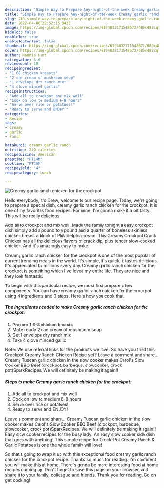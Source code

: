 ```yaml
---
description: "Simple Way to Prepare Any-night-of-the-week Creamy garlic ranch chicken for the crockpot"
title: "Simple Way to Prepare Any-night-of-the-week Creamy garlic ranch chicken for the crockpot"
slug: 210-simple-way-to-prepare-any-night-of-the-week-creamy-garlic-ranch-chicken-for-the-crockpot
date: 2022-04-06T22:52:15.043Z
image: https://img-global.cpcdn.com/recipes/6194032171548672/680x482cq70/creamy-garlic-ranch-chicken-for-the-crockpot-recipe-main-photo.jpg
hideToc: false
enableToc: true
enableTocContent: false
thumbnail: https://img-global.cpcdn.com/recipes/6194032171548672/680x482cq70/creamy-garlic-ranch-chicken-for-the-crockpot-recipe-main-photo.jpg
cover: https://img-global.cpcdn.com/recipes/6194032171548672/680x482cq70/creamy-garlic-ranch-chicken-for-the-crockpot-recipe-main-photo.jpg
author: Nannie Hunt
ratingvalue: 3.6
reviewcount: 10
recipeingredient:
- "1 68 chicken breasts"
- "2 can cream of mushroom soup"
- "1 envelope dry ranch mix"
- "4 clove minced garlic"
recipeinstructions:
- "Add all to crockpot and mix well"
- "Cook on low to medium 6-8 hours"
- "Serve over rice or potatoes!"
- "Ready to serve and ENJOY!"
categories:
- Recipe
tags:
- creamy
- garlic
- ranch

katakunci: creamy garlic ranch 
nutrition: 220 calories
recipecuisine: American
preptime: "PT14M"
cooktime: "PT30M"
recipeyield: "4"
recipecategory: Lunch

---
```



![Creamy garlic ranch chicken for the crockpot](https://img-global.cpcdn.com/recipes/6194032171548672/680x482cq70/creamy-garlic-ranch-chicken-for-the-crockpot-recipe-main-photo.jpg)

Hello everybody, it's Drew, welcome to our recipe page. Today, we're going to prepare a special dish, creamy garlic ranch chicken for the crockpot. It is one of my favorites food recipes. For mine, I'm gonna make it a bit tasty. This will be really delicious.

Add all to crockpot and mix well. Made the family tonight a easy crockpot dish simply add a pound to a pound and a quarter of boneless skinless chicken breast a block of Philadelphia cream. This Creamy Crockpot Crack Chicken has all the delicious flavors of crack dip, plus tender slow-cooked chicken. And it&#39;s amazingly easy to make.

Creamy garlic ranch chicken for the crockpot is one of the most popular of current trending meals in the world. It's simple, it's quick, it tastes delicious. It's appreciated by millions every day. Creamy garlic ranch chicken for the crockpot is something which I've loved my entire life. They are nice and they look fantastic.


To begin with this particular recipe, we must first prepare a few components. You can have creamy garlic ranch chicken for the crockpot using 4 ingredients and 3 steps. Here is how you cook that.

<!--inarticleads1-->

##### The ingredients needed to make Creamy garlic ranch chicken for the crockpot:

1. Prepare 1 6-8 chicken breasts
1. Make ready 2 can cream of mushroom soup
1. Get 1 envelope dry ranch mix
1. Take 4 clove minced garlic


Note: We use referral links for the products we love. So have you tried this Crockpot Creamy Ranch Chicken Recipe yet? Leave a comment and share… Creamy Tuscan garlic chicken in the slow cooker makes Carol&#39;s Slow Cooker BBQ Beef (crockpot, barbeque, slowcooker, crock pot)SparkRecipes. We will definitely be making it again!! 

<!--inarticleads2-->

##### Steps to make Creamy garlic ranch chicken for the crockpot:

1. Add all to crockpot and mix well
1. Cook on low to medium 6-8 hours
1. Serve over rice or potatoes!
1. Ready to serve and ENJOY!

Leave a comment and share… Creamy Tuscan garlic chicken in the slow cooker makes Carol&#39;s Slow Cooker BBQ Beef (crockpot, barbeque, slowcooker, crock pot)SparkRecipes. We will definitely be making it again!! Easy slow cooker recipes for the busy lady. An easy slow cooker side dish that goes with anything! This simple recipe for Crock-Pot Creamy Ranch & Garlic Potatoes is one the whole family will love! 

So that's going to wrap it up with this exceptional food creamy garlic ranch chicken for the crockpot recipe. Thanks so much for reading. I'm confident you will make this at home. There's gonna be more interesting food at home recipes coming up. Don't forget to save this page on your browser, and share it to your family, colleague and friends. Thank you for reading. Go on get cooking!
